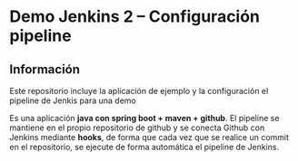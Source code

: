# Demo Jenkins 2 – Configuración pipeline

## Información
Este repositorio incluye la aplicación de ejemplo y la configuración el pipeline de Jenkis para una demo

Es una aplicación **java con spring boot + maven + github**. El pipeline se mantiene en el propio repositorio de github y se conecta Github con Jenkins mediante **hooks**, de forma que cada vez que se realice un commit en el repositorio, se ejecute de forma automática el pipeline de Jenkins.
